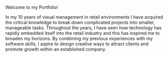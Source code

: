 Welcome to my Portfolio!

In my 10 years of visual management in retail environments I have acquired the critical knowledge to break down complicated projects into smaller, manageable tasks. Throughout the years, I have seen how technology has rapidly embedded itself into the retail industry and this has inspired me to broaden my horizons. By combining my previous experiences with my software skills, I aspire to design creative ways to attract clients and promote growth within an established company.
